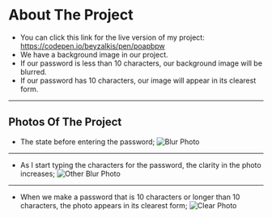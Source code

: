 # About The Project
 
* You can click this link for the live version of my project: https://codepen.io/beyzalkis/pen/poapbpw 
* We have a background image in our project.
* If our password is less than 10 characters, our background image will be blurred.
* If our password has 10 characters, our image will appear in its clearest form.

--------
## Photos Of The Project
* The state before entering the password;
![Blur Photo](https://user-images.githubusercontent.com/66977215/165629590-a6b01100-7f83-4ee0-9763-d26d814b21fb.png)

--------
* As I start typing the characters for the password, the clarity in the photo increases;
![Other Blur Photo](https://user-images.githubusercontent.com/66977215/165629955-ee0ae90f-ea6c-4e90-a16a-f7ea8f59dbed.png)

--------
* When we make a password that is 10 characters or longer than 10 characters, the photo appears in its clearest form;
![Clear Photo](https://user-images.githubusercontent.com/66977215/165630154-cd1866f9-8068-4f43-a288-1595c9be1263.png)
